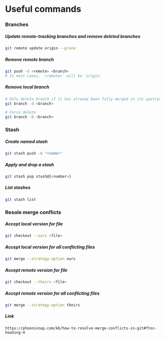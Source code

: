 # Useful commands

### Branches

##### Update remote-tracking branches and remove deleted branches

```bash
git remote update origin --prune
```

##### Remove remote branch
```bash
git push -d <remote> <branch>
# In most cases, `<remote>` will be `origin`
```

##### Remove local branch
```bash
# Only delete branch if it has already been fully merged in its upstream branch
git branch -d <branch>

# Force delete
git branch -D <branch>
```

### Stash

##### Create named stash
```bash
git stash push -m "<name>"
```

##### Apply and drop a stash
```bash
git stash pop stash@{<number>}
```

##### List stashes
```bash
git stash list
```

### Resole merge conflicts

##### Accept local version for file
```bash
git checkout --ours <file>
```

##### Accept local version for all conflicting files
```bash
git merge --strategy-option ours
```

##### Accept remote version for file
```bash
git checkout --theirs <file>
```

##### Accept remote version for all conflicting files
```bash
git merge --strategy-option theirs
```

##### Link
`https://phoenixnap.com/kb/how-to-resolve-merge-conflicts-in-git#ftoc-heading-4`
